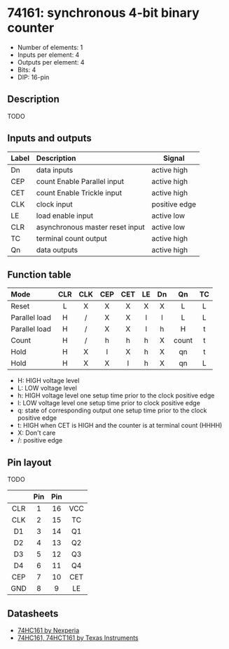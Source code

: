 # 74161: synchronous 4-bit binary counter

- Number of elements: 1
- Inputs per element: 4
- Outputs per element: 4
- Bits: 4
- DIP: 16-pin

## Description

TODO

## Inputs and outputs

| Label | Description                     | Signal        |
|:----- |:------------------------------- | ------------- |
| Dn    | data inputs                     | active high   |
| CEP   | count Enable Parallel input     | active high   |
| CET   | count Enable Trickle input      | active high   |
| CLK   | clock input                     | positive edge |
| LE    | load enable input               | active low    |
| CLR   | asynchronous master reset input | active low    |
| TC    | terminal count output           | active high   |
| Qn    | data outputs                    | active high   |

## Function table

| Mode          | CLR | CLK | CEP | CET | LE | Dn  | Qn    | TC  |
|:------------- |:---:|:---:|:---:|:---:|:--:|:---:|:-----:|:---:|
| Reset         | L   | X   | X   | X   | X  | X   | L     | L   |
| Parallel load | H   | /   | X   | X   | l  | l   | L     | L   |
| Parallel load | H   | /   | X   | X   | l  | h   | H     | t   |
| Count         | H   | /   | h   | h   | h  | X   | count | t   |
| Hold          | H   | X   | l   | X   | h  | X   | qn    | t   |
| Hold          | H   | X   | X   | l   | h  | X   | qn    | L   |

- H: HIGH voltage level
- L: LOW voltage level
- h: HIGH voltage level one setup time prior to the clock positive edge
- l: LOW voltage level one setup time prior to clock positive edge
- q: state of corresponding output one setup time prior to the clock positive edge
- t: HIGH when CET is HIGH and the counter is at terminal count (HHHH)
- X: Don't care
- /: positive edge

## Pin layout

TODO

|     | Pin | Pin |     |
|:---:|:---:|:---:|:---:|
| CLR |   1 |  16 | VCC |
| CLK |   2 |  15 | TC  |
| D1  |   3 |  14 | Q1  |
| D2  |   4 |  13 | Q2  |
| D3  |   5 |  12 | Q3  |
| D4  |   6 |  11 | Q4  |
| CEP |   7 |  10 | CET |
| GND |   8 |   9 | LE  |

## Datasheets

- [74HC161 by Nexperia](https://assets.nexperia.com/documents/data-sheet/74HC161.pdf)
- [74HC161, 74HCT161 by Texas Instruments](http://www.farnell.com/datasheets/1860901.pdf)
